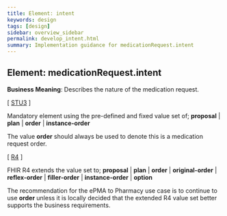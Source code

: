 ```yaml
---
title: Element: intent
keywords: design
tags: [design]
sidebar: overview_sidebar
permalink: develop_intent.html
summary: Implementation guidance for medicationRequest.intent
---
```


## Element: medicationRequest.intent ##

**Business Meaning**: Describes the nature of the medication request.

[ [STU3](http://hl7.org/fhir/STU3/medicationrequest-definitions.html#MedicationRequest.intent) ]

Mandatory element using the pre-defined and fixed value set of;
**proposal** | **plan** | **order** |  **instance-order**

The value **order** should always be used to denote this is a medication request order.
 
[ [R4](http://hl7.org/fhir/r4/medicationrequest-definitions.html#MedicationRequest.intent) ]

FHIR R4 extends the value set to;
**proposal** | **plan** | **order** | **original-order** | **reflex-order** | **filler-order** | **instance-order** | **option**

The recommendation for the ePMA to Pharmacy use case is to continue to use **order** unless it is locally decided that the extended R4 value set better supports the business requirements.
